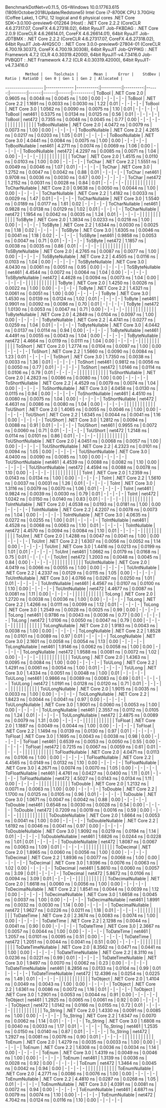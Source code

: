 
BenchmarkDotNet=v0.11.5, OS=Windows 10.0.17763.615 (1809/October2018Update/Redstone5)
Intel Core i7-8700K CPU 3.70GHz (Coffee Lake), 1 CPU, 12 logical and 6 physical cores
.NET Core SDK=3.0.100-preview6-012264
  [Host]     : .NET Core 2.2.2 (CoreCLR 4.6.27317.07, CoreFX 4.6.27318.02), 64bit RyuJIT
  Job-FKBDAG : .NET Core 2.0.9 (CoreCLR 4.6.26614.01, CoreFX 4.6.26614.01), 64bit RyuJIT
  Job-JDTBMX : .NET Core 2.2.2 (CoreCLR 4.6.27317.07, CoreFX 4.6.27318.02), 64bit RyuJIT
  Job-AHQSCO : .NET Core 3.0.0-preview6-27804-01 (CoreCLR 4.700.19.30373, CoreFX 4.700.19.30308), 64bit RyuJIT
  Job-QYPIKG : .NET Framework 4.7.2 (CLR 4.0.30319.42000), 64bit RyuJIT-v4.7.3416.0
  Job-PVBQDT : .NET Framework 4.7.2 (CLR 4.0.30319.42000), 64bit RyuJIT-v4.7.3416.0


             Method |     Toolchain |       Mean |     Error |    StdDev | Ratio | RatioSD | Gen 0 | Gen 1 | Gen 2 | Allocated |
------------------- |-------------- |-----------:|----------:|----------:|------:|--------:|------:|------:|------:|----------:|
             ToBool | .NET Core 2.0 |  0.9605 ns | 0.0048 ns | 0.0045 ns |  1.00 |    0.00 |     - |     - |     - |         - |
             ToBool | .NET Core 2.2 |  1.1691 ns | 0.0033 ns | 0.0030 ns |  1.22 |    0.01 |     - |     - |     - |         - |
             ToBool | .NET Core 3.0 |  1.0562 ns | 0.0090 ns | 0.0075 ns |  1.10 |    0.01 |     - |     - |     - |         - |
             ToBool |        net461 |  0.5375 ns | 0.0134 ns | 0.0125 ns |  0.56 |    0.01 |     - |     - |     - |         - |
             ToBool |        net472 |  0.7355 ns | 0.0048 ns | 0.0045 ns |  0.77 |    0.00 |     - |     - |     - |         - |
                    |               |            |           |           |       |         |       |       |       |           |
     ToBoolNullable | .NET Core 2.0 |  4.0472 ns | 0.0079 ns | 0.0073 ns |  1.00 |    0.00 |     - |     - |     - |         - |
     ToBoolNullable | .NET Core 2.2 |  4.2615 ns | 0.0217 ns | 0.0203 ns |  1.05 |    0.01 |     - |     - |     - |         - |
     ToBoolNullable | .NET Core 3.0 |  4.0441 ns | 0.0084 ns | 0.0075 ns |  1.00 |    0.00 |     - |     - |     - |         - |
     ToBoolNullable |        net461 |  4.2711 ns | 0.0074 ns | 0.0069 ns |  1.06 |    0.00 |     - |     - |     - |         - |
     ToBoolNullable |        net472 |  4.2297 ns | 0.0085 ns | 0.0071 ns |  1.04 |    0.00 |     - |     - |     - |         - |
                    |               |            |           |           |       |         |       |       |       |           |
             ToChar | .NET Core 2.0 |  1.4515 ns | 0.0110 ns | 0.0103 ns |  1.00 |    0.00 |     - |     - |     - |         - |
             ToChar | .NET Core 2.2 |  1.5551 ns | 0.0049 ns | 0.0046 ns |  1.07 |    0.01 |     - |     - |     - |         - |
             ToChar | .NET Core 3.0 |  1.2752 ns | 0.0047 ns | 0.0042 ns |  0.88 |    0.01 |     - |     - |     - |         - |
             ToChar |        net461 |  0.9708 ns | 0.0036 ns | 0.0030 ns |  0.67 |    0.00 |     - |     - |     - |         - |
             ToChar |        net472 |  1.2152 ns | 0.0031 ns | 0.0028 ns |  0.84 |    0.01 |     - |     - |     - |         - |
                    |               |            |           |           |       |         |       |       |       |           |
     ToCharNullable | .NET Core 2.0 |  0.9638 ns | 0.0050 ns | 0.0044 ns |  1.00 |    0.00 |     - |     - |     - |         - |
     ToCharNullable | .NET Core 2.2 |  1.4182 ns | 0.0033 ns | 0.0029 ns |  1.47 |    0.01 |     - |     - |     - |         - |
     ToCharNullable | .NET Core 3.0 |  1.5540 ns | 0.0189 ns | 0.0177 ns |  1.61 |    0.02 |     - |     - |     - |         - |
     ToCharNullable |        net461 |  0.9828 ns | 0.0138 ns | 0.0129 ns |  1.02 |    0.01 |     - |     - |     - |         - |
     ToCharNullable |        net472 |  1.1954 ns | 0.0042 ns | 0.0035 ns |  1.24 |    0.01 |     - |     - |     - |         - |
                    |               |            |           |           |       |         |       |       |       |           |
            ToSByte | .NET Core 2.0 |  1.3834 ns | 0.0233 ns | 0.0218 ns |  1.00 |    0.00 |     - |     - |     - |         - |
            ToSByte | .NET Core 2.2 |  1.6344 ns | 0.0030 ns | 0.0025 ns |  1.18 |    0.02 |     - |     - |     - |         - |
            ToSByte | .NET Core 3.0 |  1.6305 ns | 0.0046 ns | 0.0041 ns |  1.18 |    0.02 |     - |     - |     - |         - |
            ToSByte |        net461 |  0.9858 ns | 0.0053 ns | 0.0047 ns |  0.71 |    0.01 |     - |     - |     - |         - |
            ToSByte |        net472 |  1.1857 ns | 0.0038 ns | 0.0035 ns |  0.86 |    0.01 |     - |     - |     - |         - |
                    |               |            |           |           |       |         |       |       |       |           |
    ToSByteNullable | .NET Core 2.0 |  4.2765 ns | 0.0087 ns | 0.0077 ns |  1.00 |    0.00 |     - |     - |     - |         - |
    ToSByteNullable | .NET Core 2.2 |  4.4505 ns | 0.0116 ns | 0.0103 ns |  1.04 |    0.00 |     - |     - |     - |         - |
    ToSByteNullable | .NET Core 3.0 |  4.0430 ns | 0.0061 ns | 0.0051 ns |  0.95 |    0.00 |     - |     - |     - |         - |
    ToSByteNullable |        net461 |  4.4544 ns | 0.0072 ns | 0.0064 ns |  1.04 |    0.00 |     - |     - |     - |         - |
    ToSByteNullable |        net472 |  4.4628 ns | 0.0094 ns | 0.0073 ns |  1.04 |    0.00 |     - |     - |     - |         - |
                    |               |            |           |           |       |         |       |       |       |           |
             ToByte | .NET Core 2.0 |  1.4250 ns | 0.0026 ns | 0.0022 ns |  1.00 |    0.00 |     - |     - |     - |         - |
             ToByte | .NET Core 2.2 |  1.4321 ns | 0.0061 ns | 0.0051 ns |  1.00 |    0.00 |     - |     - |     - |         - |
             ToByte | .NET Core 3.0 |  1.4530 ns | 0.0139 ns | 0.0124 ns |  1.02 |    0.01 |     - |     - |     - |         - |
             ToByte |        net461 |  0.9901 ns | 0.0092 ns | 0.0086 ns |  0.70 |    0.01 |     - |     - |     - |         - |
             ToByte |        net472 |  1.0130 ns | 0.0053 ns | 0.0047 ns |  0.71 |    0.00 |     - |     - |     - |         - |
                    |               |            |           |           |       |         |       |       |       |           |
     ToByteNullable | .NET Core 2.0 |  4.2849 ns | 0.0104 ns | 0.0097 ns |  1.00 |    0.00 |     - |     - |     - |         - |
     ToByteNullable | .NET Core 2.2 |  4.4741 ns | 0.0277 ns | 0.0259 ns |  1.04 |    0.01 |     - |     - |     - |         - |
     ToByteNullable | .NET Core 3.0 |  4.0442 ns | 0.0137 ns | 0.0114 ns |  0.94 |    0.00 |     - |     - |     - |         - |
     ToByteNullable |        net461 |  4.4491 ns | 0.0055 ns | 0.0043 ns |  1.04 |    0.00 |     - |     - |     - |         - |
     ToByteNullable |        net472 |  4.4664 ns | 0.0119 ns | 0.0111 ns |  1.04 |    0.00 |     - |     - |     - |         - |
                    |               |            |           |           |       |         |       |       |       |           |
            ToShort | .NET Core 2.0 |  1.2774 ns | 0.0104 ns | 0.0097 ns |  1.00 |    0.00 |     - |     - |     - |         - |
            ToShort | .NET Core 2.2 |  1.5660 ns | 0.0090 ns | 0.0084 ns |  1.23 |    0.01 |     - |     - |     - |         - |
            ToShort | .NET Core 3.0 |  1.7350 ns | 0.0038 ns | 0.0033 ns |  1.36 |    0.01 |     - |     - |     - |         - |
            ToShort |        net461 |  0.9812 ns | 0.0056 ns | 0.0050 ns |  0.77 |    0.01 |     - |     - |     - |         - |
            ToShort |        net472 |  1.0146 ns | 0.0114 ns | 0.0106 ns |  0.79 |    0.01 |     - |     - |     - |         - |
                    |               |            |           |           |       |         |       |       |       |           |
    ToShortNullable | .NET Core 2.0 |  4.2823 ns | 0.0086 ns | 0.0080 ns |  1.00 |    0.00 |     - |     - |     - |         - |
    ToShortNullable | .NET Core 2.2 |  4.4529 ns | 0.0079 ns | 0.0074 ns |  1.04 |    0.00 |     - |     - |     - |         - |
    ToShortNullable | .NET Core 3.0 |  4.0458 ns | 0.0130 ns | 0.0115 ns |  0.94 |    0.00 |     - |     - |     - |         - |
    ToShortNullable |        net461 |  4.4510 ns | 0.0080 ns | 0.0075 ns |  1.04 |    0.00 |     - |     - |     - |         - |
    ToShortNullable |        net472 |  4.4631 ns | 0.0086 ns | 0.0080 ns |  1.04 |    0.00 |     - |     - |     - |         - |
                    |               |            |           |           |       |         |       |       |       |           |
           ToUShort | .NET Core 2.0 |  1.4065 ns | 0.0055 ns | 0.0046 ns |  1.00 |    0.00 |     - |     - |     - |         - |
           ToUShort | .NET Core 2.2 |  1.6345 ns | 0.0044 ns | 0.0041 ns |  1.16 |    0.00 |     - |     - |     - |         - |
           ToUShort | .NET Core 3.0 |  1.2812 ns | 0.0094 ns | 0.0088 ns |  0.91 |    0.01 |     - |     - |     - |         - |
           ToUShort |        net461 |  0.9955 ns | 0.0072 ns | 0.0060 ns |  0.71 |    0.01 |     - |     - |     - |         - |
           ToUShort |        net472 |  1.2148 ns | 0.0114 ns | 0.0101 ns |  0.86 |    0.01 |     - |     - |     - |         - |
                    |               |            |           |           |       |         |       |       |       |           |
   ToUShortNullable | .NET Core 2.0 |  4.0451 ns | 0.0068 ns | 0.0057 ns |  1.00 |    0.00 |     - |     - |     - |         - |
   ToUShortNullable | .NET Core 2.2 |  4.2323 ns | 0.0101 ns | 0.0094 ns |  1.05 |    0.00 |     - |     - |     - |         - |
   ToUShortNullable | .NET Core 3.0 |  4.0400 ns | 0.0090 ns | 0.0085 ns |  1.00 |    0.00 |     - |     - |     - |         - |
   ToUShortNullable |        net461 |  4.4539 ns | 0.0088 ns | 0.0082 ns |  1.10 |    0.00 |     - |     - |     - |         - |
   ToUShortNullable |        net472 |  4.4594 ns | 0.0088 ns | 0.0078 ns |  1.10 |    0.00 |     - |     - |     - |         - |
                    |               |            |           |           |       |         |       |       |       |           |
              ToInt | .NET Core 2.0 |  1.2359 ns | 0.0143 ns | 0.0134 ns |  1.00 |    0.00 |     - |     - |     - |         - |
              ToInt | .NET Core 2.2 |  1.5610 ns | 0.0037 ns | 0.0031 ns |  1.26 |    0.01 |     - |     - |     - |         - |
              ToInt | .NET Core 3.0 |  1.3116 ns | 0.0079 ns | 0.0070 ns |  1.06 |    0.01 |     - |     - |     - |         - |
              ToInt |        net461 |  0.9824 ns | 0.0039 ns | 0.0030 ns |  0.79 |    0.01 |     - |     - |     - |         - |
              ToInt |        net472 |  1.0242 ns | 0.0150 ns | 0.0140 ns |  0.83 |    0.01 |     - |     - |     - |         - |
                    |               |            |           |           |       |         |       |       |       |           |
      ToIntNullable | .NET Core 2.0 |  4.0538 ns | 0.0193 ns | 0.0181 ns |  1.00 |    0.00 |     - |     - |     - |         - |
      ToIntNullable | .NET Core 2.2 |  4.2207 ns | 0.0078 ns | 0.0073 ns |  1.04 |    0.00 |     - |     - |     - |         - |
      ToIntNullable | .NET Core 3.0 |  4.0635 ns | 0.0272 ns | 0.0255 ns |  1.00 |    0.01 |     - |     - |     - |         - |
      ToIntNullable |        net461 |  4.4528 ns | 0.0068 ns | 0.0063 ns |  1.10 |    0.01 |     - |     - |     - |         - |
      ToIntNullable |        net472 |  4.4570 ns | 0.0094 ns | 0.0084 ns |  1.10 |    0.01 |     - |     - |     - |         - |
                    |               |            |           |           |       |         |       |       |       |           |
             ToUInt | .NET Core 2.0 |  1.4288 ns | 0.0047 ns | 0.0041 ns |  1.00 |    0.00 |     - |     - |     - |         - |
             ToUInt | .NET Core 2.2 |  1.6307 ns | 0.0056 ns | 0.0052 ns |  1.14 |    0.00 |     - |     - |     - |         - |
             ToUInt | .NET Core 3.0 |  1.4416 ns | 0.0213 ns | 0.0199 ns |  1.01 |    0.01 |     - |     - |     - |         - |
             ToUInt |        net461 |  1.0662 ns | 0.0179 ns | 0.0168 ns |  0.75 |    0.01 |     - |     - |     - |         - |
             ToUInt |        net472 |  1.2003 ns | 0.0048 ns | 0.0045 ns |  0.84 |    0.00 |     - |     - |     - |         - |
                    |               |            |           |           |       |         |       |       |       |           |
     ToUIntNullable | .NET Core 2.0 |  4.0419 ns | 0.0066 ns | 0.0055 ns |  1.00 |    0.00 |     - |     - |     - |         - |
     ToUIntNullable | .NET Core 2.2 |  4.2337 ns | 0.0129 ns | 0.0115 ns |  1.05 |    0.00 |     - |     - |     - |         - |
     ToUIntNullable | .NET Core 3.0 |  4.0766 ns | 0.0267 ns | 0.0250 ns |  1.01 |    0.01 |     - |     - |     - |         - |
     ToUIntNullable |        net461 |  4.4567 ns | 0.0107 ns | 0.0100 ns |  1.10 |    0.00 |     - |     - |     - |         - |
     ToUIntNullable |        net472 |  4.4677 ns | 0.0087 ns | 0.0081 ns |  1.11 |    0.00 |     - |     - |     - |         - |
                    |               |            |           |           |       |         |       |       |       |           |
             ToLong | .NET Core 2.0 |  1.2720 ns | 0.0038 ns | 0.0036 ns |  1.00 |    0.00 |     - |     - |     - |         - |
             ToLong | .NET Core 2.2 |  1.4266 ns | 0.0111 ns | 0.0099 ns |  1.12 |    0.01 |     - |     - |     - |         - |
             ToLong | .NET Core 3.0 |  1.2549 ns | 0.0028 ns | 0.0025 ns |  0.99 |    0.00 |     - |     - |     - |         - |
             ToLong |        net461 |  0.9786 ns | 0.0043 ns | 0.0036 ns |  0.77 |    0.00 |     - |     - |     - |         - |
             ToLong |        net472 |  1.0106 ns | 0.0050 ns | 0.0047 ns |  0.79 |    0.00 |     - |     - |     - |         - |
                    |               |            |           |           |       |         |       |       |       |           |
     ToLongNullable | .NET Core 2.0 |  1.9183 ns | 0.0043 ns | 0.0038 ns |  1.00 |    0.00 |     - |     - |     - |         - |
     ToLongNullable | .NET Core 2.2 |  1.8528 ns | 0.0101 ns | 0.0089 ns |  0.97 |    0.01 |     - |     - |     - |         - |
     ToLongNullable | .NET Core 3.0 |  2.1601 ns | 0.0058 ns | 0.0054 ns |  1.13 |    0.00 |     - |     - |     - |         - |
     ToLongNullable |        net461 |  1.9146 ns | 0.0062 ns | 0.0058 ns |  1.00 |    0.00 |     - |     - |     - |         - |
     ToLongNullable |        net472 |  1.9588 ns | 0.0081 ns | 0.0072 ns |  1.02 |    0.00 |     - |     - |     - |         - |
                    |               |            |           |           |       |         |       |       |       |           |
            ToULong | .NET Core 2.0 |  1.4363 ns | 0.0095 ns | 0.0084 ns |  1.00 |    0.00 |     - |     - |     - |         - |
            ToULong | .NET Core 2.2 |  1.4291 ns | 0.0061 ns | 0.0054 ns |  1.00 |    0.01 |     - |     - |     - |         - |
            ToULong | .NET Core 3.0 |  1.4334 ns | 0.0051 ns | 0.0048 ns |  1.00 |    0.01 |     - |     - |     - |         - |
            ToULong |        net461 |  0.9866 ns | 0.0089 ns | 0.0083 ns |  0.69 |    0.01 |     - |     - |     - |         - |
            ToULong |        net472 |  1.0191 ns | 0.0128 ns | 0.0120 ns |  0.71 |    0.01 |     - |     - |     - |         - |
                    |               |            |           |           |       |         |       |       |       |           |
    ToULongNullable | .NET Core 2.0 |  1.9015 ns | 0.0035 ns | 0.0033 ns |  1.00 |    0.00 |     - |     - |     - |         - |
    ToULongNullable | .NET Core 2.2 |  1.8423 ns | 0.0044 ns | 0.0041 ns |  0.97 |    0.00 |     - |     - |     - |         - |
    ToULongNullable | .NET Core 3.0 |  1.9001 ns | 0.0060 ns | 0.0053 ns |  1.00 |    0.00 |     - |     - |     - |         - |
    ToULongNullable |        net461 |  2.3557 ns | 0.0112 ns | 0.0105 ns |  1.24 |    0.01 |     - |     - |     - |         - |
    ToULongNullable |        net472 |  2.4875 ns | 0.0089 ns | 0.0079 ns |  1.31 |    0.00 |     - |     - |     - |         - |
                    |               |            |           |           |       |         |       |       |       |           |
            ToFloat | .NET Core 2.0 |  1.1887 ns | 0.0049 ns | 0.0044 ns |  1.00 |    0.00 |     - |     - |     - |         - |
            ToFloat | .NET Core 2.2 |  1.1494 ns | 0.0139 ns | 0.0130 ns |  0.97 |    0.01 |     - |     - |     - |         - |
            ToFloat | .NET Core 3.0 |  1.1695 ns | 0.0043 ns | 0.0038 ns |  0.98 |    0.00 |     - |     - |     - |         - |
            ToFloat |        net461 |  0.6539 ns | 0.0053 ns | 0.0050 ns |  0.55 |    0.00 |     - |     - |     - |         - |
            ToFloat |        net472 |  0.7215 ns | 0.0067 ns | 0.0059 ns |  0.61 |    0.01 |     - |     - |     - |         - |
                    |               |            |           |           |       |         |       |       |       |           |
    ToFloatNullable | .NET Core 2.0 |  4.0471 ns | 0.0113 ns | 0.0106 ns |  1.00 |    0.00 |     - |     - |     - |         - |
    ToFloatNullable | .NET Core 2.2 |  4.4565 ns | 0.0149 ns | 0.0132 ns |  1.10 |    0.00 |     - |     - |     - |         - |
    ToFloatNullable | .NET Core 3.0 |  4.2671 ns | 0.0074 ns | 0.0070 ns |  1.05 |    0.00 |     - |     - |     - |         - |
    ToFloatNullable |        net461 |  4.4761 ns | 0.0427 ns | 0.0400 ns |  1.11 |    0.01 |     - |     - |     - |         - |
    ToFloatNullable |        net472 |  4.5027 ns | 0.0143 ns | 0.0134 ns |  1.11 |    0.00 |     - |     - |     - |         - |
                    |               |            |           |           |       |         |       |       |       |           |
           ToDouble | .NET Core 2.0 |  1.2132 ns | 0.0071 ns | 0.0063 ns |  1.00 |    0.00 |     - |     - |     - |         - |
           ToDouble | .NET Core 2.2 |  1.1700 ns | 0.0125 ns | 0.0105 ns |  0.96 |    0.01 |     - |     - |     - |         - |
           ToDouble | .NET Core 3.0 |  1.0671 ns | 0.0047 ns | 0.0042 ns |  0.88 |    0.00 |     - |     - |     - |         - |
           ToDouble |        net461 |  0.6548 ns | 0.0030 ns | 0.0028 ns |  0.54 |    0.00 |     - |     - |     - |         - |
           ToDouble |        net472 |  0.7209 ns | 0.0019 ns | 0.0016 ns |  0.59 |    0.00 |     - |     - |     - |         - |
                    |               |            |           |           |       |         |       |       |       |           |
   ToDoubleNullable | .NET Core 2.0 |  1.6664 ns | 0.0053 ns | 0.0041 ns |  1.00 |    0.00 |     - |     - |     - |         - |
   ToDoubleNullable | .NET Core 2.2 |  1.6192 ns | 0.0046 ns | 0.0041 ns |  0.97 |    0.00 |     - |     - |     - |         - |
   ToDoubleNullable | .NET Core 3.0 |  1.9092 ns | 0.0219 ns | 0.0194 ns |  1.14 |    0.01 |     - |     - |     - |         - |
   ToDoubleNullable |        net461 |  1.6826 ns | 0.0244 ns | 0.0228 ns |  1.01 |    0.01 |     - |     - |     - |         - |
   ToDoubleNullable |        net472 |  1.8087 ns | 0.0067 ns | 0.0063 ns |  1.09 |    0.01 |     - |     - |     - |         - |
                    |               |            |           |           |       |         |       |       |       |           |
          ToDecimal | .NET Core 2.0 |  1.8965 ns | 0.0060 ns | 0.0056 ns |  1.00 |    0.00 |     - |     - |     - |         - |
          ToDecimal | .NET Core 2.2 |  1.8936 ns | 0.0077 ns | 0.0068 ns |  1.00 |    0.00 |     - |     - |     - |         - |
          ToDecimal | .NET Core 3.0 |  1.9396 ns | 0.0076 ns | 0.0063 ns |  1.02 |    0.00 |     - |     - |     - |         - |
          ToDecimal |        net461 |  5.8610 ns | 0.0060 ns | 0.0057 ns |  3.09 |    0.01 |     - |     - |     - |         - |
          ToDecimal |        net472 |  5.8672 ns | 0.0106 ns | 0.0094 ns |  3.09 |    0.01 |     - |     - |     - |         - |
                    |               |            |           |           |       |         |       |       |       |           |
  ToDecimalNullable | .NET Core 2.0 |  1.6618 ns | 0.0060 ns | 0.0056 ns |  1.00 |    0.00 |     - |     - |     - |         - |
  ToDecimalNullable | .NET Core 2.2 |  1.8541 ns | 0.0044 ns | 0.0039 ns |  1.12 |    0.00 |     - |     - |     - |         - |
  ToDecimalNullable | .NET Core 3.0 |  1.6658 ns | 0.0045 ns | 0.0037 ns |  1.00 |    0.00 |     - |     - |     - |         - |
  ToDecimalNullable |        net461 |  1.8991 ns | 0.0032 ns | 0.0030 ns |  1.14 |    0.00 |     - |     - |     - |         - |
  ToDecimalNullable |        net472 |  1.9627 ns | 0.0226 ns | 0.0211 ns |  1.18 |    0.01 |     - |     - |     - |         - |
                    |               |            |           |           |       |         |       |       |       |           |
         ToDateTime | .NET Core 2.0 |  2.3674 ns | 0.0083 ns | 0.0074 ns |  1.00 |    0.00 |     - |     - |     - |         - |
         ToDateTime | .NET Core 2.2 |  2.1298 ns | 0.0044 ns | 0.0041 ns |  0.90 |    0.00 |     - |     - |     - |         - |
         ToDateTime | .NET Core 3.0 |  2.3667 ns | 0.0057 ns | 0.0044 ns |  1.00 |    0.00 |     - |     - |     - |         - |
         ToDateTime |        net461 |  1.2057 ns | 0.0101 ns | 0.0095 ns |  0.51 |    0.00 |     - |     - |     - |         - |
         ToDateTime |        net472 |  1.2051 ns | 0.0044 ns | 0.0041 ns |  0.51 |    0.00 |     - |     - |     - |         - |
                    |               |            |           |           |       |         |       |       |       |           |
 ToDateTimeNullable | .NET Core 2.0 |  8.3562 ns | 0.0471 ns | 0.0441 ns |  1.00 |    0.00 |     - |     - |     - |         - |
 ToDateTimeNullable | .NET Core 2.2 |  8.3110 ns | 0.0236 ns | 0.0221 ns |  0.99 |    0.01 |     - |     - |     - |         - |
 ToDateTimeNullable | .NET Core 3.0 |  1.9497 ns | 0.0070 ns | 0.0062 ns |  0.23 |    0.00 |     - |     - |     - |         - |
 ToDateTimeNullable |        net461 |  8.2856 ns | 0.0133 ns | 0.0104 ns |  0.99 |    0.01 |     - |     - |     - |         - |
 ToDateTimeNullable |        net472 | 12.4396 ns | 0.0254 ns | 0.0225 ns |  1.49 |    0.01 |     - |     - |     - |         - |
                    |               |            |           |           |       |         |       |       |       |           |
           ToObject | .NET Core 2.0 |  1.4104 ns | 0.0049 ns | 0.0043 ns |  1.00 |    0.00 |     - |     - |     - |         - |
           ToObject | .NET Core 2.2 |  1.6361 ns | 0.0086 ns | 0.0072 ns |  1.16 |    0.01 |     - |     - |     - |         - |
           ToObject | .NET Core 3.0 |  1.2901 ns | 0.0053 ns | 0.0044 ns |  0.91 |    0.00 |     - |     - |     - |         - |
           ToObject |        net461 |  1.2925 ns | 0.0065 ns | 0.0061 ns |  0.92 |    0.00 |     - |     - |     - |         - |
           ToObject |        net472 |  1.0142 ns | 0.0166 ns | 0.0155 ns |  0.72 |    0.01 |     - |     - |     - |         - |
                    |               |            |           |           |       |         |       |       |       |           |
          To_String | .NET Core 2.0 |  1.4330 ns | 0.0091 ns | 0.0085 ns |  1.00 |    0.00 |     - |     - |     - |         - |
          To_String | .NET Core 2.2 |  1.6347 ns | 0.0070 ns | 0.0062 ns |  1.14 |    0.01 |     - |     - |     - |         - |
          To_String | .NET Core 3.0 |  1.6808 ns | 0.0040 ns | 0.0033 ns |  1.17 |    0.01 |     - |     - |     - |         - |
          To_String |        net461 |  1.2535 ns | 0.0150 ns | 0.0140 ns |  0.87 |    0.01 |     - |     - |     - |         - |
          To_String |        net472 |  1.2927 ns | 0.0081 ns | 0.0076 ns |  0.90 |    0.01 |     - |     - |     - |         - |
                    |               |            |           |           |       |         |       |       |       |           |
             ToEnum | .NET Core 2.0 |  1.4279 ns | 0.0035 ns | 0.0033 ns |  1.00 |    0.00 |     - |     - |     - |         - |
             ToEnum | .NET Core 2.2 |  1.6308 ns | 0.0036 ns | 0.0034 ns |  1.14 |    0.00 |     - |     - |     - |         - |
             ToEnum | .NET Core 3.0 |  1.4319 ns | 0.0049 ns | 0.0046 ns |  1.00 |    0.00 |     - |     - |     - |         - |
             ToEnum |        net461 |  1.3139 ns | 0.0036 ns | 0.0028 ns |  0.92 |    0.00 |     - |     - |     - |         - |
             ToEnum |        net472 |  1.3464 ns | 0.0045 ns | 0.0042 ns |  0.94 |    0.00 |     - |     - |     - |         - |
                    |               |            |           |           |       |         |       |       |       |           |
     ToEnumNullable | .NET Core 2.0 |  4.2771 ns | 0.0086 ns | 0.0076 ns |  1.00 |    0.00 |     - |     - |     - |         - |
     ToEnumNullable | .NET Core 2.2 |  4.4810 ns | 0.0287 ns | 0.0268 ns |  1.05 |    0.01 |     - |     - |     - |         - |
     ToEnumNullable | .NET Core 3.0 |  4.0391 ns | 0.0081 ns | 0.0072 ns |  0.94 |    0.00 |     - |     - |     - |         - |
     ToEnumNullable |        net461 |  4.6871 ns | 0.0079 ns | 0.0074 ns |  1.10 |    0.00 |     - |     - |     - |         - |
     ToEnumNullable |        net472 |  4.7042 ns | 0.0124 ns | 0.0116 ns |  1.10 |    0.00 |     - |     - |     - |         - |
